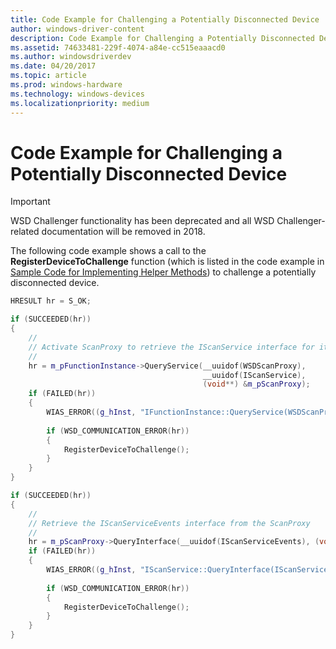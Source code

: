 ```yaml
---
title: Code Example for Challenging a Potentially Disconnected Device
author: windows-driver-content
description: Code Example for Challenging a Potentially Disconnected Device
ms.assetid: 74633481-229f-4074-a84e-cc515eaaacd0
ms.author: windowsdriverdev
ms.date: 04/20/2017
ms.topic: article
ms.prod: windows-hardware
ms.technology: windows-devices
ms.localizationpriority: medium
---
```


# Code Example for Challenging a Potentially Disconnected Device

> [!IMPORTANT]  
> WSD Challenger functionality has been deprecated and all WSD Challenger-related documentation will be removed in 2018.

The following code example shows a call to the **RegisterDeviceToChallenge** function (which is listed in the code example in [Sample Code for Implementing Helper Methods](code-example-for-implementing-helper-methods.md)) to challenge a potentially disconnected device.

```cpp
HRESULT hr = S_OK;

if (SUCCEEDED(hr))
{
    //
    // Activate ScanProxy to retrieve the IScanService interface for it
    //
    hr = m_pFunctionInstance->QueryService(__uuidof(WSDScanProxy),
                                           __uuidof(IScanService),
                                           (void**) &m_pScanProxy);
    if (FAILED(hr))
    {
        WIAS_ERROR((g_hInst, "IFunctionInstance::QueryService(WSDScanProxy, IScanService) failed, cannot activate ScanProxy, hr = 0x%08X", hr));
 
        if (WSD_COMMUNICATION_ERROR(hr))
        {
            RegisterDeviceToChallenge();
        }
    }
}

if (SUCCEEDED(hr))
{
    //
    // Retrieve the IScanServiceEvents interface from the ScanProxy
    //
    hr = m_pScanProxy->QueryInterface(__uuidof(IScanServiceEvents), (void**)&m_pScanEvents);
    if (FAILED(hr))
    {
        WIAS_ERROR((g_hInst, "IScanService::QueryInterface(IScanServiceEvents) failed, hr = 0x%08X", hr));
 
        if (WSD_COMMUNICATION_ERROR(hr))
        {
            RegisterDeviceToChallenge();
        }
    }
}
```

 

 




